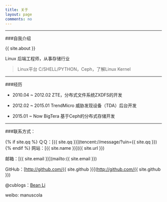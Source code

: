 ```yaml
---
title: 关于
layout: page
comments: no
---
```


---
###自我介绍

{{ site.about }}

Linux 后端工程师，从事存储行业

> Linux平台 C/SHELL/PYTHON，Ceph，了解Linux Kernel


---
###经历

* 2010.04 ~ 2012.02		  ZTE，分布式文件系统ZXDFS的开发
 
* 2012.02 ~ 2015.01		  TrendMicro 威胁发现设备（TDA）后台开发

* 2015.01 ~ Now   			  BigTera 基于Ceph的分布式存储开发


----

###联系方式：

{% if site.qq %}
ＱＱ：[{{ site.qq }}](tencent://message/?uin={{ site.qq }})
{% endif %}
网站：[{{ site.name }}]({{ site.url }})

邮箱：[{{ site.email }}](mailto:{{ site.email }})

GitHub：[http://github.com/{{ site.github }}](http://github.com/{{ site.github }})

@cublogs：[Bean Li](http://bean.blog.chinaunix.net)

weibo:    manuscola

